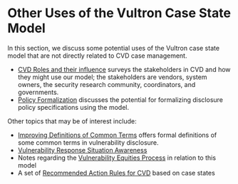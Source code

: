 # Other Uses of the Vultron Case State Model

In this section, we discuss some potential uses of the Vultron case state model
that are not directly related to CVD case management.

- [CVD Roles and their influence](roles_influence.md) surveys the stakeholders in
CVD and how they might use our model; the stakeholders are vendors, system owners, the
security research community, coordinators, and governments. 
- [Policy Formalization](policy_formalization.md) discusses the potential for
formalizing disclosure policy specifications using the model.

Other topics that may be of interest include:

- [Improving Definitions of Common Terms](zero_day.md) offers formal definitions of some common terms in vulnerability disclosure. 
- [Vulnerability Response Situation Awareness](situation_awareness.md) 
- Notes regarding the [Vulnerability Equities Process](vep.md) in relation to this model
- A set of [Recommended Action Rules for CVD](action_rules.md) based on case states

